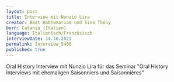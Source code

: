 ```yaml
---
layout: post
title: Interview mit Nunzio Lira
creator: Beat Habtemariam und Sina Thöny
born: Catania (Italien)
language: Italienisch/Französisch
interviewDate: 14.10.2021
permalink: Interview_5406
published: true
---
```

Oral History Interview mit Nunzio Lira für das Seminar "Oral History Interviews mit ehemaligen Saisonniers und Saisonnières"